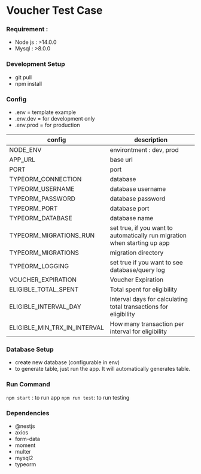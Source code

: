 
# Voucher Test Case

### Requirement :

- Node js : >14.0.0
- Mysql : >8.0.0

### Development Setup

- git pull
- npm install

### Config

- .env = template example
- .env.dev = for development only
- .env.prod = for production

|  config | description  |
|--|--|
| NODE_ENV | environtment : dev, prod |
| APP_URL | base url  |
| PORT| port|
| TYPEORM_CONNECTION| database |
| TYPEORM_USERNAME| database username |
| TYPEORM_PASSWORD| database password |
| TYPEORM_PORT| database port|
| TYPEORM_DATABASE| database name |
| TYPEORM_MIGRATIONS_RUN| set true, if you want to automatically run migration when starting up app |
| TYPEORM_MIGRATIONS| migration directory |
| TYPEORM_LOGGING| set true if you want to see database/query log|
| VOUCHER_EXPIRATION | Voucher Expiration
| ELIGIBLE_TOTAL_SPENT | Total spent for eligibility
| ELIGIBLE_INTERVAL_DAY | Interval days for calculating total transactions for eligibility
| ELIGIBLE_MIN_TRX_IN_INTERVAL | How many transaction per interval for eligibility

### Database Setup

- create new database (configurable in env)
- to generate table, just run the app. It will automatically generates table.


### Run Command

`npm start` : to run app
`npm run test`: to run testing

### Dependencies
- @nestjs
- axios
- form-data
- moment
- multer
- mysql2
- typeorm